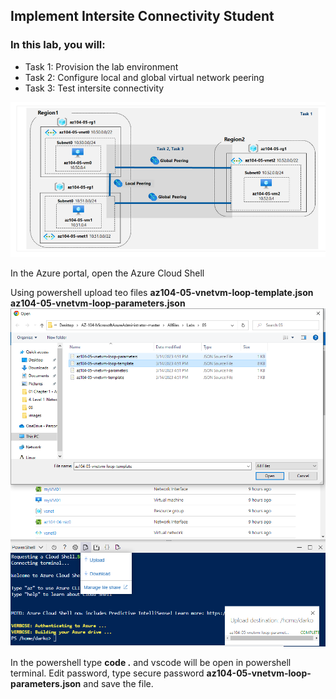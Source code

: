 ## Implement Intersite Connectivity Student 

### In this lab, you will:

<ul>
    <li>Task 1: Provision the lab environment</li>
    <li>Task 2: Configure local and global virtual network peering</li>
    <li>Task 3: Test intersite connectivity</li>
</ul>

![Open powershell ](images/a1.png)

In the Azure portal, open the Azure Cloud Shell

Using powershell upload teo files
**az104-05-vnetvm-loop-template.json**
**az104-05-vnetvm-loop-parameters.json**
![Open powershell ](images/a2.png)

In the powershell type **code .** and vscode will be open in powershell terminal. Edit password, type secure password **az104-05-vnetvm-loop-parameters.json** and save the file.

